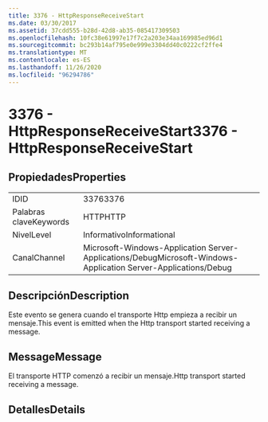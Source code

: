 ```yaml
---
title: 3376 - HttpResponseReceiveStart
ms.date: 03/30/2017
ms.assetid: 37cdd555-b28d-42d8-ab35-085417309503
ms.openlocfilehash: 10fc38e61997e17f7c2a203e34aa169985ed96d1
ms.sourcegitcommit: bc293b14af795e0e999e3304dd40c0222cf2ffe4
ms.translationtype: MT
ms.contentlocale: es-ES
ms.lasthandoff: 11/26/2020
ms.locfileid: "96294786"
---
```

# <a name="3376---httpresponsereceivestart"></a><span data-ttu-id="bdf86-102">3376 - HttpResponseReceiveStart</span><span class="sxs-lookup"><span data-stu-id="bdf86-102">3376 - HttpResponseReceiveStart</span></span>

## <a name="properties"></a><span data-ttu-id="bdf86-103">Propiedades</span><span class="sxs-lookup"><span data-stu-id="bdf86-103">Properties</span></span>  
  
|||  
|-|-|  
|<span data-ttu-id="bdf86-104">ID</span><span class="sxs-lookup"><span data-stu-id="bdf86-104">ID</span></span>|<span data-ttu-id="bdf86-105">3376</span><span class="sxs-lookup"><span data-stu-id="bdf86-105">3376</span></span>|  
|<span data-ttu-id="bdf86-106">Palabras clave</span><span class="sxs-lookup"><span data-stu-id="bdf86-106">Keywords</span></span>|<span data-ttu-id="bdf86-107">HTTP</span><span class="sxs-lookup"><span data-stu-id="bdf86-107">HTTP</span></span>|  
|<span data-ttu-id="bdf86-108">Nivel</span><span class="sxs-lookup"><span data-stu-id="bdf86-108">Level</span></span>|<span data-ttu-id="bdf86-109">Informativo</span><span class="sxs-lookup"><span data-stu-id="bdf86-109">Informational</span></span>|  
|<span data-ttu-id="bdf86-110">Canal</span><span class="sxs-lookup"><span data-stu-id="bdf86-110">Channel</span></span>|<span data-ttu-id="bdf86-111">Microsoft-Windows-Application Server-Applications/Debug</span><span class="sxs-lookup"><span data-stu-id="bdf86-111">Microsoft-Windows-Application Server-Applications/Debug</span></span>|  
  
## <a name="description"></a><span data-ttu-id="bdf86-112">Descripción</span><span class="sxs-lookup"><span data-stu-id="bdf86-112">Description</span></span>  

 <span data-ttu-id="bdf86-113">Este evento se genera cuando el transporte Http empieza a recibir un mensaje.</span><span class="sxs-lookup"><span data-stu-id="bdf86-113">This event is emitted when the Http transport started receiving a message.</span></span>  
  
## <a name="message"></a><span data-ttu-id="bdf86-114">Message</span><span class="sxs-lookup"><span data-stu-id="bdf86-114">Message</span></span>  

 <span data-ttu-id="bdf86-115">El transporte HTTP comenzó a recibir un mensaje.</span><span class="sxs-lookup"><span data-stu-id="bdf86-115">Http transport started receiving a message.</span></span>  
  
## <a name="details"></a><span data-ttu-id="bdf86-116">Detalles</span><span class="sxs-lookup"><span data-stu-id="bdf86-116">Details</span></span>
